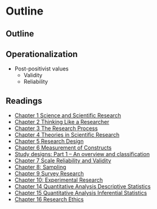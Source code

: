 Outline
================

## Outline

## Operationalization

  - Post-positivist values
      - Validity
      - Reliability

## Readings

  - [Chapter 1 Science and Scientific
    Research](https://courses.lumenlearning.com/suny-hccc-research-methods/chapter/chapter-1-science-and-scientific-research/)
  - [Chapter 2 Thinking Like a
    Researcher](https://courses.lumenlearning.com/suny-hccc-research-methods/chapter/chapter-2-thinking-like-a-researcher/)
  - [Chapter 3 The Research
    Process](https://courses.lumenlearning.com/suny-hccc-research-methods/chapter/chapter-3-the-research-process/)
  - [Chapter 4 Theories in Scientific
    Research](https://courses.lumenlearning.com/suny-hccc-research-methods/chapter/chapter-4-theories-in-scientific-research/)
  - [Chapter 5 Research
    Design](https://courses.lumenlearning.com/suny-hccc-research-methods/chapter/chapter-5-research-design/)
  - [Chapter 6 Measurement of
    Constructs](https://courses.lumenlearning.com/suny-hccc-research-methods/chapter/chapter-6-measurement-of-constructs/)
  - [Study designs: Part 1 – An overview and
    classification](https://www.ncbi.nlm.nih.gov/pmc/articles/PMC6176693/)
  - [Chapter 7 Scale Reliability and
    Validity](https://courses.lumenlearning.com/suny-hccc-research-methods/chapter/chapter-7-scale-reliability-and-validity/)
  - [Chapter 8:
    Sampling](https://courses.lumenlearning.com/suny-hccc-research-methods/chapter/chapter-8-sampling/)
  - [Chapter 9 Survey
    Research](https://courses.lumenlearning.com/suny-hccc-research-methods/chapter/chapter-9-survey-research/)
  - [Chapter 10: Experimental
    Research](https://courses.lumenlearning.com/suny-hccc-research-methods/chapter/chapter-10-experimental-research/)
  - [Chapter 14 Quantitative Analysis Descriptive
    Statistics](https://courses.lumenlearning.com/suny-hccc-research-methods/chapter/chapter-14-quantitative-analysis-descriptive-statistics/)
  - [Chapter 15 Quantitative Analysis Inferential
    Statistics](https://courses.lumenlearning.com/suny-hccc-research-methods/chapter/chapter-15-quantitative-analysis-inferential-statistics/)
  - [Chapter 16 Research
    Ethics](https://courses.lumenlearning.com/suny-hccc-research-methods/chapter/chapter-16-research-methods/)
